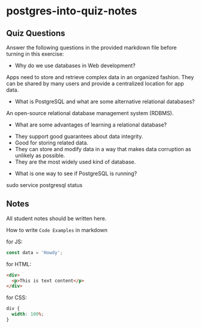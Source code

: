 # postgres-into-quiz-notes

## Quiz Questions

Answer the following questions in the provided markdown file before turning in this exercise:

- Why do we use databases in Web development?

Apps need to store and retrieve complex data in an organized fashion. They can be shared by many users and provide a centralized location for app data.

- What is PostgreSQL and what are some alternative relational databases?

An open-source relational database management system (RDBMS).

- What are some advantages of learning a relational database?

* They support good guarantees about data integrity.
* Good for storing related data.
* They can store and modify data in a way that makes data corruption as unlikely as possible.
* They are the most widely used kind of database.

- What is one way to see if PostgreSQL is running?

sudo service postgresql status

## Notes

All student notes should be written here.

How to write `Code Examples` in markdown

for JS:

```javascript
const data = 'Howdy';
```

for HTML:

```html
<div>
  <p>This is text content</p>
</div>
```

for CSS:

```css
div {
  width: 100%;
}
```
